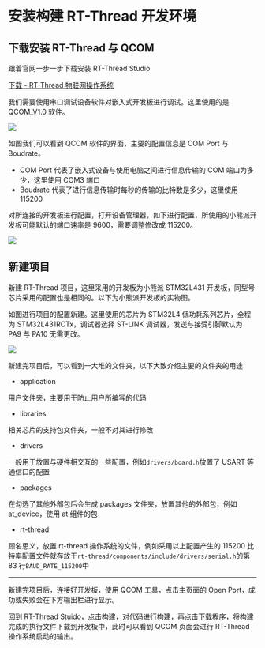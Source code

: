 # 安装构建 RT-Thread 开发环境

## 下载安装 RT-Thread 与 QCOM

跟着官网一步一步下载安装 RT-Thread Studio

[下载 - RT-Thread 物联网操作系统](https://www.rt-thread.org/page/download.html)

我们需要使用串口调试设备软件对嵌入式开发板进行调试。这里使用的是 QCOM_V1.0 软件。

![](https://img.lziqi.top/img/%E5%AE%89%E8%A3%85RT-Thread%E7%8E%AF%E5%A2%83-QCOM%E7%95%8C%E9%9D%A2.png)

如图我们可以看到 QCOM 软件的界面，主要的配置信息是 COM Port 与 Boudrate。

- COM Port 代表了嵌入式设备与使用电脑之间进行信息传输的 COM 端口为多少，这里使用 COM3 端口
- Boudrate 代表了进行信息传输时每秒的传输的比特数是多少，这里使用 115200

对所连接的开发板进行配置，打开设备管理器，如下进行配置，所使用的小熊派开发板可能默认的端口速率是 9600，需要调整修改成 115200。

![](https://img.lziqi.top/img/%E5%B0%8F%E7%86%8A%E6%B4%BE%E8%AE%BE%E5%A4%87%E7%AE%A1%E7%90%86%E7%AB%AF%E5%8F%A3%E9%80%9F%E7%8E%87%E8%AE%BE%E7%BD%AE.png)

## 新建项目

新建 RT-Thread 项目，这里采用的开发板为小熊派 STM32L431 开发板，同型号芯片采用的配置也是相同的。以下为小熊派开发板的实物图。

如图进行项目的配置新建。这里使用的芯片为 STM32L4 低功耗系列芯片，全程为 STM32L431RCTx，调试器选择 ST-LINK 调试器，发送与接受引脚默认为 PA9 与 PA10 无需更改。

![](https://img.lziqi.top/img/%E6%96%B0%E5%BB%BART-Thread%E9%A1%B9%E7%9B%AE%E9%85%8D%E7%BD%AE.png)

新建完项目后，可以看到一大堆的文件夹，以下大致介绍主要的文件夹的用途

- application

用户文件夹，主要用于防止用户所编写的代码

- libraries

相关芯片的支持包文件夹，一般不对其进行修改

- drivers

一般用于放置与硬件相交互的一些配置，例如`drivers/board.h`放置了 USART 等通信口的配置

- packages

在勾选了其他外部包后会生成 packages 文件夹，放置其他的外部包，例如 at_device，使用 at 组件的包

- rt-thread

顾名思义，放置 rt-thread 操作系统的文件，例如采用以上配置产生的 115200 比特率配置文件就存放于`rt-thread/components/include/drivers/serial.h`的第 83 行`BAUD_RATE_115200`中

---

新建完项目后，连接好开发板，使用 QCOM 工具，点击主页面的 Open Port，成功或失败会在下方输出栏进行显示。

回到 RT-Thread Stuido，点击构建，对代码进行构建，再点击下载程序，将构建完成的执行文件下载到开发板中，此时可以看到 QCOM 页面会进行 RT-Thread 操作系统启动的输出。
